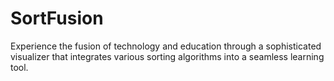 # SortFusion
 Experience the fusion of technology and education through a sophisticated visualizer that integrates various sorting algorithms into a seamless learning tool.
